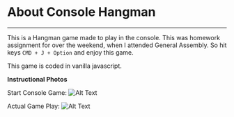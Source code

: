 # About Console Hangman
___

This is a Hangman game made to play in the console. This was homework assignment for over the weekend, when I attended General Assembly. So hit keys `CMD + J + Option` and enjoy this game.

This game is coded in vanilla javascript.

**Instructional Photos**

Start Console Game: 
![Alt Text](http://i64.tinypic.com/a4sxad.png)


Actual Game Play:
![Alt Text](http://i64.tinypic.com/2e34mrm.png)
